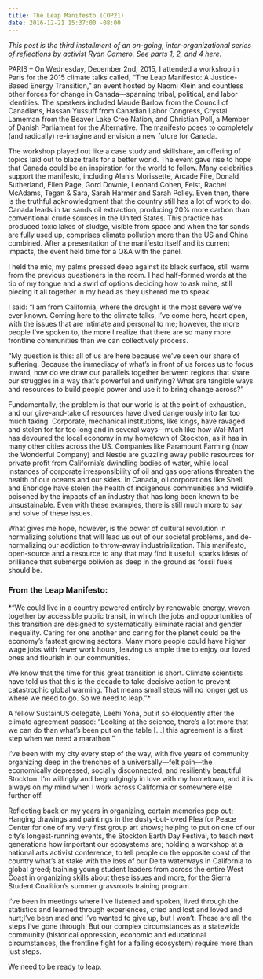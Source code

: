 ```yaml
---
title: The Leap Manifesto (COP21)
date: 2016-12-21 15:37:00 -08:00
---
```


*This post is the third installment of an on-going, inter-organizational series of reflections by activist Ryan Camero. See parts 1, 2, and 4 here.*

PARIS – On Wednesday, December 2nd, 2015, I attended a workshop in Paris for the 2015 climate talks called, “The Leap Manifesto: A Justice-Based Energy Transition,” an event hosted by Naomi Klein and countless other forces for change in Canada—spanning tribal, political, and labor identities. The speakers included Maude Barlow from the Council of Canadians, Hassan Yussuff from Canadian Labor Congress, Crystal Lameman from the Beaver Lake Cree Nation, and Christian Poll, a Member of Danish Parliament for the Alternative. The manifesto poses to completely (and radically) re-imagine and envision a new future for Canada.

The workshop played out like a case study and skillshare, an offering of topics laid out to blaze trails for a better world. The event gave rise to hope that Canada could be an inspiration for the world to follow. Many celebrities support the manifesto, including Alanis Morissette, Arcade Fire, Donald Sutherland, Ellen Page, Gord Downie, Leonard Cohen, Feist, Rachel McAdams, Tegan & Sara, Sarah Harmer and Sarah Polley. Even then, there is the truthful acknowledgment that the country still has a lot of work to do. Canada leads in tar sands oil extraction, producing 20% more carbon than conventional crude sources in the United States. This practice has produced toxic lakes of sludge, visible from space and when the tar sands are fully used up, comprises climate pollution more than the US and China combined. After a presentation of the manifesto itself and its current impacts, the event held time for a Q&A with the panel.

I held the mic, my palms pressed deep against its black surface, still warm from the previous questioners in the room. I had half-formed words at the tip of my tongue and a swirl of options deciding how to ask mine, still piecing it all together in my head as they ushered me to speak.

I said: 
“I am from California, where the drought is the most severe we’ve ever known. Coming here to the climate talks, I’ve come here, heart open, with the issues that are intimate and personal to me; however, the more people I’ve spoken to, the more I realize that there are so many more frontline communities than we can collectively process. 

“My question is this: all of us are here because we’ve seen our share of suffering. Because the immediacy of what’s in front of us forces us to focus inward, how do we draw our parallels together between regions that share our struggles in a way that’s powerful and unifying? What are tangible ways and resources to build people power and use it to bring change across?”

Fundamentally, the problem is that our world is at the point of exhaustion, and our give-and-take of resources have dived dangerously into far too much taking. Corporate, mechanical institutions, like kings, have ravaged and stolen for far too long and in several ways—much like how Wal-Mart has devoured the local economy in my hometown of Stockton, as it has in many other cities across the US. Companies like Paramount Farming (now the Wonderful Company) and Nestle are guzzling away public resources for private profit from California’s dwindling bodies of water, while local instances of corporate irresponsibility of oil and gas operations threaten the health of our oceans and our skies. In Canada, oil corporations like Shell and Enbridge have stolen the health of indigenous communities and wildlife, poisoned by the impacts of an industry that has long been known to be unsustainable. Even with these examples, there is still much more to say and solve of these issues.

What gives me hope, however, is the power of cultural revolution in normalizing solutions that will lead us out of our societal problems, and de-normalizing our addiction to throw-away industrialization. This manifesto, open-source and a resource to any that may find it useful, sparks ideas of brilliance that submerge oblivion as deep in the ground as fossil fuels should be.

### From the Leap Manifesto: 
*“We could live in a country powered entirely by renewable energy, woven together by accessible public transit, in which the jobs and opportunities of this transition are designed to systematically eliminate racial and gender inequality. Caring for one another and caring for the planet could be the economy’s fastest growing sectors. Many more people could have higher wage jobs with fewer work hours, leaving us ample time to enjoy our loved ones and flourish in our communities.

We know that the time for this great transition is short. Climate scientists have told us that this is the decade to take decisive action to prevent catastrophic global warming. That means small steps will no longer get us where we need to go. So we need to leap.”*

A fellow SustainUS delegate, Leehi Yona, put it so eloquently after the climate agreement passed: “Looking at the science, there’s a lot more that we can do than what’s been put on the table […] this agreement is a first step when we need a marathon.”

I’ve been with my city every step of the way, with five years of community organizing deep in the trenches of a universally—felt pain—the economically depressed, socially disconnected, and resiliently beautiful Stockton. I’m willingly and begrudgingly in love with my hometown, and it is always on my mind when I work across California or somewhere else further off.

Reflecting back on my years in organizing, certain memories pop out: Hanging drawings and paintings in the dusty-but-loved Plea for Peace Center for one of my very first group art shows; helping to put on one of our city’s longest-running events, the Stockton Earth Day Festival, to teach next generations how important our ecosystems are; holding a workshop at a national arts activist conference, to tell people on the opposite coast of the country what’s at stake with the loss of our Delta waterways in California to global greed; training young student leaders from across the entire West Coast in organizing skills about these issues and more, for the Sierra Student Coalition’s summer grassroots training program.

I’ve been in meetings where I’ve listened and spoken, lived through the statistics and learned through experiences, cried and lost and loved and hurt;I’ve been mad and I’ve wanted to give up, but I won’t. These are all the steps I’ve gone through. But our complex circumstances as a statewide community (historical oppression, economic and educational circumstances, the frontline fight for a failing ecosystem) require more than just steps.

We need to be ready to leap.
